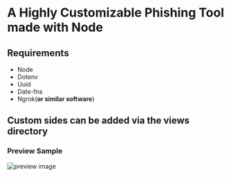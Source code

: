  # A Highly Customizable **Phishing Tool** made with **Node**

 ## Requirements
* Node
* Dotenv
* Uuid
* Date-fns
* Ngrok(**or similar software**)
  
## Custom sides can be added via the views directory

### Preview Sample
![preview image](https://github.com/projectfinalaudio/nodephish/blob/master/dummy%20site%20preview.png?raw=true)


